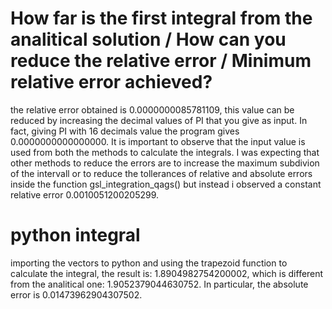# How far is the first integral from the analitical solution / How can you reduce the relative  error / Minimum relative error achieved?

the relative error obtained is 0.0000000085781109, this value can be reduced by increasing the decimal values of PI that you give as input. In fact, giving PI with 16 decimals value the program gives
0.0000000000000000. It is important to observe that the input value is used from both the methods to calculate the integrals. I was expecting that other methods to reduce the errors are to 
increase the maximum subdivion of the intervall or to reduce the tollerances of relative and absolute errors inside the function gsl_integration_qags() but instead i observed a constant relative error 0.0010051200205299.  

# python integral
importing the vectors to python and  using  the trapezoid function to calculate the integral, the result is: 1.8904982754200002, which is different from the analitical one: 1.9052379044630752. In particular, the 
absolute error is 0.01473962904307502. 
